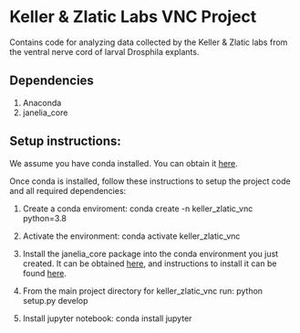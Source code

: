 # Keller & Zlatic Labs VNC Project

Contains code for analyzing data collected by the Keller & Zlatic labs from the ventral nerve cord of larval Drosphila explants. 

## Dependencies

1) Anaconda
2) janelia_core

## Setup instructions: 

We assume you have conda installed.  You can obtain it [here](https://www.anaconda.com/products/distribution).

Once conda is installed, follow these instructions to setup the project code and all required dependencies:

1) Create a conda enviroment: 
	conda create -n keller_zlatic_vnc python=3.8

2) Activate the environment: 
	conda activate keller_zlatic_vnc

3) Install the janelia_core package into the conda environment you just created.  It can be obtained [here](https://github.com/wbishopJanelia/janelia_core), and instructions to install it can be found [here](https://wbishopjanelia.github.io/janelia_core/).


4) From the main project directory for keller_zlatic_vnc run:
    python setup.py develop


5) Install jupyter notebook:
	conda install jupyter
    

